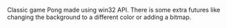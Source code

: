 Classic game Pong made using win32 API. 
There is some extra futures like changing the background to a different color or adding a bitmap.

